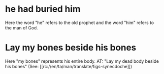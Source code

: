 # he had buried him

Here the word "he" refers to the old prophet and the word "him" refers to the man of God.

# Lay my bones beside his bones

Here "my bones" represents his entire body. AT: "Lay my dead body beside his bones" (See: [[rc://en/ta/man/translate/figs-synecdoche]])

